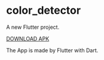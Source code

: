 # color_detector

A new Flutter project.

[DOWNLOAD APK](https://drive.google.com/file/d/18RCSWLSWYTJmBkOzezxEfvucwaeG5JuC/view?usp=sharing)

The App is made by Flutter with Dart.
